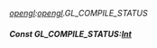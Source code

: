 _[opengl](../../modules/opengl/opengl-module.md):[opengl](../../modules/opengl/opengl-module.md).GL\_COMPILE\_STATUS_
##### Const GL\_COMPILE\_STATUS:[Int](../../modules/wonkey/wonkey-types-int.md)
